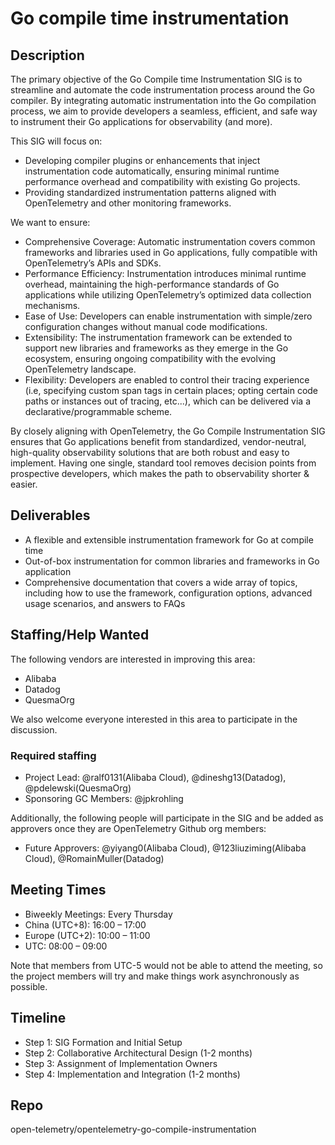 # Go compile time instrumentation

## Description

The primary objective of the Go Compile time Instrumentation SIG is to streamline and automate the code instrumentation process around the Go compiler. By integrating automatic instrumentation into the Go compilation process, we aim to provide developers a seamless, efficient, and safe way to instrument their Go applications for observability (and more).

This SIG will focus on:

- Developing compiler plugins or enhancements that inject instrumentation code automatically, ensuring minimal runtime performance overhead and compatibility with existing Go projects.
- Providing standardized instrumentation patterns aligned with OpenTelemetry and other monitoring frameworks.

We want to ensure:

- Comprehensive Coverage: Automatic instrumentation covers common frameworks and libraries used in Go applications, fully compatible with OpenTelemetry’s APIs and SDKs.
- Performance Efficiency: Instrumentation introduces minimal runtime overhead, maintaining the high-performance standards of Go applications while utilizing OpenTelemetry’s optimized data collection mechanisms.
- Ease of Use: Developers can enable instrumentation with simple/zero configuration changes without manual code modifications.
- Extensibility: The instrumentation framework can be extended to support new libraries and frameworks as they emerge in the Go ecosystem, ensuring ongoing compatibility with the evolving OpenTelemetry landscape.
- Flexibility: Developers are enabled to control their tracing experience (i.e, specifying custom span tags in certain places; opting certain code paths or instances out of tracing, etc...), which can be delivered via a declarative/programmable scheme.

By closely aligning with OpenTelemetry, the Go Compile Instrumentation SIG ensures that Go applications benefit from standardized, vendor-neutral, high-quality observability solutions that are both robust and easy to implement. Having one single, standard tool removes decision points from prospective developers, which makes the path to observability shorter & easier.

## Deliverables

- A flexible and extensible instrumentation framework for Go at compile time
- Out-of-box instrumentation for common libraries and frameworks in Go application
- Comprehensive documentation that covers a wide array of topics, including how to use the framework, configuration options, advanced usage scenarios, and answers to FAQs

## Staffing/Help Wanted
The following vendors are interested in improving this area:

- Alibaba
- Datadog
- QuesmaOrg

We also welcome everyone interested in this area to participate in the discussion.

### Required staffing

- Project Lead: @ralf0131(Alibaba Cloud), @dineshg13(Datadog), @pdelewski(QuesmaOrg)
- Sponsoring GC Members: @jpkrohling

Additionally, the following people will participate in the SIG and be added as approvers once they are OpenTelemetry Github org members:

- Future Approvers: @yiyang0(Alibaba Cloud), @123liuziming(Alibaba Cloud), @RomainMuller(Datadog)

## Meeting Times

- Biweekly Meetings: Every Thursday
- China (UTC+8): 16:00 – 17:00
- Europe (UTC+2): 10:00 – 11:00
- UTC: 08:00 – 09:00

Note that members from UTC-5 would not be able to attend the meeting, so the project members will try and make things work asynchronously as possible.

## Timeline

- Step 1: SIG Formation and Initial Setup
- Step 2: Collaborative Architectural Design (1-2 months)
- Step 3: Assignment of Implementation Owners
- Step 4: Implementation and Integration (1-2 months)

## Repo

open-telemetry/opentelemetry-go-compile-instrumentation

